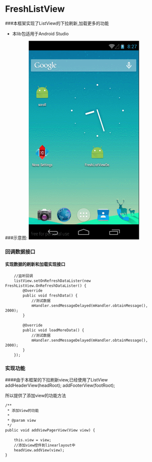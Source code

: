 # FreshListView
###本框架实现了ListView的下拉刷新,加载更多的功能
* 本lib包适用于Android Studio

###示意图:
![](pic/freshlistView示范图.gif)

### 回调数据接口
#### 实现数据的刷新和加载实现接口
		//监听回调
        listView.setOnRefreshDataLister(new FreshListView.OnRefreshDataLister() {
            @Override
            public void freshData() {
                //测试数据
                mHandler.sendMessageDelayed(mHandler.obtainMessage(), 2000);
            }

            @Override
            public void loadMoreData() {
                //测试数据
                mHandler.sendMessageDelayed(mHandler.obtainMessage(), 2000);
            }
        });
### 实现功能
####由于本框架的下拉刷新view,已经使用了ListView
		addHeaderView(headRoot);
		addFooterView(footRoot);

所以提供了添加view的功能方法

	/**
     * 添加View的功能
     *
     * @param view
     */
    public void addViewPagerView(View view) {

        this.view = view;
        //添加view控件到linearlayout中
        headView.addView(view);
    }
